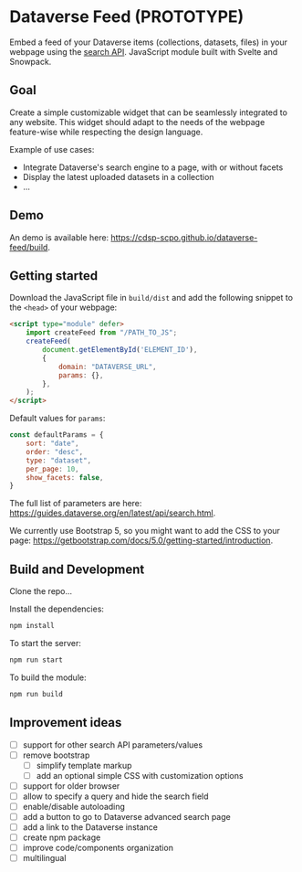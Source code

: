 # Dataverse Feed (PROTOTYPE)

Embed a feed of your Dataverse items (collections, datasets, files) in your webpage using the [search API](https://guides.dataverse.org/en/latest/api/search.html). JavaScript module built with Svelte and Snowpack.


## Goal

Create a simple customizable widget that can be seamlessly integrated to any website. This widget should adapt to the needs of the webpage feature-wise while respecting the design language.

Example of use cases:
- Integrate Dataverse's search engine to a page, with or without facets
- Display the latest uploaded datasets in a collection
- ...


## Demo

An demo is available here: https://cdsp-scpo.github.io/dataverse-feed/build.


## Getting started

Download the JavaScript file in `build/dist` and add the following snippet to the `<head>` of your webpage:
```html
<script type="module" defer>
    import createFeed from "/PATH_TO_JS";
    createFeed(
        document.getElementById('ELEMENT_ID'),
        {
            domain: "DATAVERSE_URL",
            params: {},
        },
    );
</script>
```

Default values for `params`:
```js
const defaultParams = {
    sort: "date",
    order: "desc",
    type: "dataset",
    per_page: 10,
    show_facets: false,
}
```

The full list of parameters are here: https://guides.dataverse.org/en/latest/api/search.html. 

We currently use Bootstrap 5, so you might want to add the CSS to your page: https://getbootstrap.com/docs/5.0/getting-started/introduction.


## Build and Development

Clone the repo...

Install the dependencies:
```bash
npm install
```

To start the server:
```bash
npm run start
```

To build the module:
```bash
npm run build
```


## Improvement ideas

- [ ] support for other search API parameters/values
- [ ] remove bootstrap
  - [ ] simplify template markup
  - [ ] add an optional simple CSS with customization options
- [ ] support for older browser
- [ ] allow to specify a query and hide the search field
- [ ] enable/disable autoloading
- [ ] add a button to go to Dataverse advanced search page
- [ ] add a link to the Dataverse instance
- [ ] create npm package
- [ ] improve code/components organization
- [ ] multilingual
